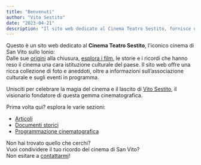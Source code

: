 ```yaml
---
title: "Benvenuti"
author: "Vito Sestito"
date: "2023-04-21"
description: "Il sito web dedicato al Cinema Teatro Sestito, fornisce una ricca collezione di foto, storie e ricordi dell'iconico cinema di San Vito sullo Ionio, insieme a informazioni sull'associazione culturale e sugli eventi in programma."
---
```

Questo è un sito web dedicato al **Cinema Teatro Sestito**, l'iconico cinema di San Vito sullo Ionio:  
Dalle sue [origini](/2023/04/27/la-nascita-del-cinema-a-san-vito-un-sogno-diventato-realt/) alla chiusura, [esplora i film](/programmazione-cinematografica/), le storie e i ricordi che hanno reso il cinema una cara istituzione culturale del paese. Il sito web offre una ricca collezione di foto e aneddoti, oltre a informazioni sull’associazione culturale e sugli eventi in programma.

Unisciti per celebrare la magia del cinema e il lascito di [Vito Sestito](/2023/04/20/la-storia-di-vito-sestito/), il visionario fondatore di questa gemma cinematografica.

Prima volta qui? esplora le varie sezioni:
* [Articoli](/articoli/)
* [Documenti storici](/documenti-storici/)
* [Programmazione cinematografica](/programmazione-cinematografica/)

Non hai trovato quello che cerchi?  
Vuoi condividere il tuo ricordo del cinema di San Vito?  
Non esitare a [contattarmi](mailto:whatswrongintown@gmail.com)!

